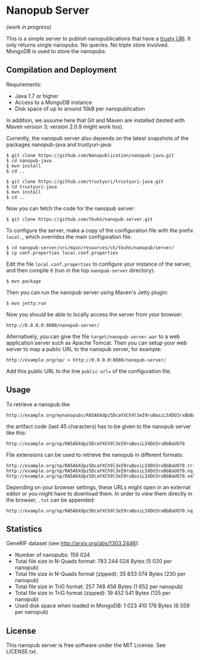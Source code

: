 Nanopub Server
==============

_(work in progress)_

This is a simple server to publish nanopublications that have a
[trusty URI](http://arxiv.org/abs/1401.5775). It only returns single nanopubs.
No queries. No triple store involved. MongoDB is used to store the nanopubs.


Compilation and Deployment
--------------------------

Requirements:

- Java 1.7 or higher
- Access to a MongoDB instance
- Disk space of up to around 10kB per nanopublication

In addition, we assume here that Git and Maven are installed (tested with
Maven version 3; version 2.0.9 might work too).

Currently, the nanopub server also depends on the latest snapshots of the
packages nanopub-java and trustyuri-java:

    $ git clone https://github.com/Nanopublication/nanopub-java.git
    $ cd nanopub-java
    $ mvn install
    $ cd ..

    $ git clone https://github.com/trustyuri/trustyuri-java.git
    $ cd trustyuri-java
    $ mvn install
    $ cd ..

Now you can fetch the code for the nanopub server:

    $ git clone https://github.com/tkuhn/nanopub-server.git

To configure the server, make a copy of the configuration file with the prefix
`local.`, which overrides the main configuration file:

    $ cd nanopub-server/src/main/resources/ch/tkuhn/nanopub/server/
    $ cp conf.properties local.conf.properties

Edit the file `local.conf.properties` to configure your instance of the server,
and then compile it (run in the top `nanopub-server` directory):

    $ mvn package

Then you can run the nanopub server using Maven's Jetty plugin:

    $ mvn jetty:run

Now you should be able to locally access the server from your browser:

    http://0.0.0.0:8080/nanopub-server/

Alternatively, you can give the file `target/nanopub-server.war` to a web
application server such as Apache Tomcat. Then you can setup your web
server to map a public URL to the nanopub server, for example:

    http://example.org/np/ > http://0.0.0.0:8080/nanopub-server/

Add this public URL to the line `public-url=` of the configuration file.


Usage
-----

To retrieve a nanopub like

    http://example.org/mynanopubs/RA5AbXdpz5DcaYXCh9l3eI9ruBosiL5XDU3rxBbBaUO70

the artifact code (last 45 characters) has to be given to the nanopub server
like this:

    http://example.org/np/RA5AbXdpz5DcaYXCh9l3eI9ruBosiL5XDU3rxBbBaUO70

File extensions can be used to retrieve the nanopub in different formats:

    http://example.org/np/RA5AbXdpz5DcaYXCh9l3eI9ruBosiL5XDU3rxBbBaUO70.trig
    http://example.org/np/RA5AbXdpz5DcaYXCh9l3eI9ruBosiL5XDU3rxBbBaUO70.nq
    http://example.org/np/RA5AbXdpz5DcaYXCh9l3eI9ruBosiL5XDU3rxBbBaUO70.xml

Depending on your browser settings, these URLs might open in an external editor
or you might have to download them. In order to view them directly in the
browser, `.txt` can be appended:

    http://example.org/np/RA5AbXdpz5DcaYXCh9l3eI9ruBosiL5XDU3rxBbBaUO70.nq.txt


Statistics
----------

GeneRIF dataset (see http://arxiv.org/abs/1303.2446):

- Number of nanopubs: 156 024
- Total file size in N-Quads format: 783 244 024 Bytes (5 020 per nanopub)
- Total file size in N-Quads format (zipped): 35 833 074 Bytes (230 per nanopub)
- Total file size in TriG format: 257 748 456 Bytes (1 652 per nanopub)
- Total file size in TriG format (zipped): 19 452 541 Bytes (125 per nanopub)
- Used disk space when loaded in MongoDB: 1 023 410 176 Bytes (6 559 per nanopub)


License
-------

This nanopub server is free software under the MIT License. See LICENSE.txt.
